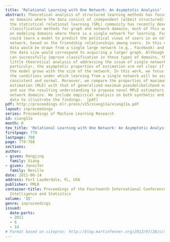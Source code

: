 ```yaml
---
title: 'Relational Learning with One Network: An Asymptotic Analysis'
abstract: Theoretical analysis of structured learning methods has focused primarily
  on domains where the data consist of independent (albeit structured) examples. Although
  the statistical relational learning (SRL) community has recently developed many
  classification methods for graph and network domains, much of this work has focused
  on modeling domains where there is a single network for learning. For example, we
  could learn a model to predict the political views of users in an online social
  network, based on the friendship relationships among users. In this example, the
  data would be drawn from a single large network (e.g., Facebook) and increasing
  the data size would correspond to acquiring a larger graph. Although SRL methods
  can successfully improve classification in these types of domains, there has been
  little theoretical analysis of addressing the issue of single network domains. In
  particular, the asymptotic properties of estimation are not clear if the size of
  the model grows with the size of the network. In this work, we focus on outlining
  the conditions under which learning from a single network will be asymptotically
  consistent and normal. Moreover, we compare the properties of maximum likelihood
  estimation (MLE) with that of generalized maximum pseudolikelihood estimation (MPLE)
  and use the resulting understanding to propose novel MPLE estimators for single
  network domains. We include empirical analysis on both synthetic and real network
  data to illustrate the findings.  [pdf]
pdf: http://proceedings.mlr.press/v15/xiang11a/xiang11a.pdf
layout: inproceedings
series: Proceedings of Machine Learning Research
id: xiang11a
month: 0
tex_title: 'Relational Learning with One Network: An Asymptotic Analysis'
firstpage: 779
lastpage: 788
page: 779-788
sections: 
author:
- given: Rongjing
  family: Xiang
- given: Jennifer
  family: Neville
date: 2011-06-14
address: Fort Lauderdale, FL, USA
publisher: PMLR
container-title: Proceedings of the Fourteenth International Conference on Artificial
  Intelligence and Statistics
volume: '15'
genre: inproceedings
issued:
  date-parts:
  - 2011
  - 6
  - 14
# Format based on citeproc: http://blog.martinfenner.org/2013/07/30/citeproc-yaml-for-bibliographies/
---
```


